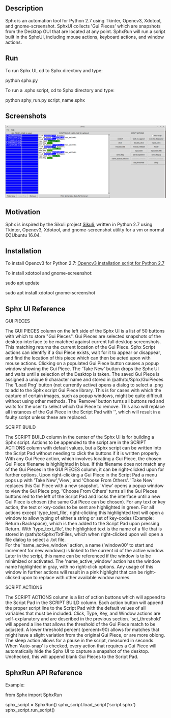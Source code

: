 ## Description

Sphx is an automation tool for Python 2.7 using Tkinter, Opencv3, Xdotool, and gnome-screenshot.
SphxUI collects 'Gui Pieces' which are snapshots from the Desktop GUI that are located at any point.
SphxRun will run a script built in the SphxUI, including mouse actions, keyboard actions, and window actions.


## Run

To run Sphx UI, cd to Sphx directory and type:

python sphx.py

To run a .sphx script, cd to Sphx directory and type:

python sphy_run.py script_name.sphx


## Screenshots

![Sphx Script Example](/img/gmail_login.png?raw=true "Sphx")

## Motivation

Sphx is inspired by the Sikuli project [Sikuli](http://sikulix.com), written in Python 2.7 using Tkinter, Opencv3, Xdotool, and gnome-screenshot utility for a vm or normal (X)Ubuntu 16.04.

## Installation

To install Opencv3 for Python 2.7:
[Opencv3 installation script for Python 2.7](https://gist.github.com/sbrugman/f9d897f28e674f7a89bbf131e26b98b0)

To install xdotool and gnome-screenshot:

sudo apt update

sudo apt install xdotool gnome-screenshot

## Sphx UI Reference

GUI PIECES

The GUI PIECES column on the left side of the Sphx UI is a list of 50 buttons with which to store "Gui Pieces". Gui Pieces are selected snapshots of the desktop interface to be matched against current full desktop screenshots.
This matching returns the current location of the Gui Piece. Sphx Script actions can identify if a Gui Piece exists, wait for it to appear or disappear, and find the location of this piece which can then be acted upon with mouse actions.
Clicking on a populated Gui Piece button causes a popup window showing the Gui Piece.
The 'Take New' button drops the Sphx UI and waits until a selection of the Desktop is taken. The saved Gui Piece is assigned a unique 9 character name and stored in /path/to/Sphx/GuiPieces
The 'Load Png' button (not currently active) opens a dialog to select a .png to add to the Sphx script Gui Piece library. This is for cases with which the capture of certain images, such as popup windows, might be quite difficult without using other methods.
The 'Remove' button turns all buttons red and waits for the user to select which Gui Piece to remove. This also will replace all instances of the Gui Piece in the Script Pad with '<right-click>', which will result in a faulty script unless these are replaced.

SCRIPT BUILD

The SCRIPT BUILD column in the center of the Sphx UI is for building a Sphx script. Actions to be appended to the script are in the SCRIPT ACTIONS column with default values, but a Sphx script can be written into the Script Pad without needing to click the buttons if it is written properly.
With any Gui Piece action, which involves locating a Gui Piece, the chosen Gui Piece filename is highlighted in blue. If this filename does not match any of the Gui Pieces in the GUI PIECES column, it can be right-clicked upon for further options.
Upon right-clicking a Gui Piece in the Script Pad a menu pops up with 'Take New','View', and 'Choose From Others'. 'Take New' replaces this Gui Piece with a new snapshot. 'View' opens a popup window to view the Gui Piece png. 'Choose From Others' turns all the Gui Pieces buttons red to the left of the Script Pad and locks the interface until a new Gui Piece is chosen (the same Gui Piece can be chosen).
For any text or key action, the text or key-codes to be sent are highlighted in green. For all actions except 'type_text_file', right-clicking this highlighted text will open a window to allow typing of either a string or set of key-codes (Example:  Return+Backspace), which is then added to the Script Pad upon pressing Return. With 'type_text_file', the highlighted text is the name of a file that is stored in /path/to/Sphx/TxtFiles, which when right-clicked upon will open a file dialog to select a .txt file.   
For the 'name_active_window' action, a name ('window00' to start and increment for new windows) is linked to the current id of the active window. Later in the script, this name can be referenced if the window is to be minimized or activated. The 'name_active_window' action has the window name highlighted in gray, with no right-click options. Any usage of this window in further actions will result in a pink highlight that can be right-clicked upon to replace with other available window names.

SCRIPT ACTIONS

The SCRIPT ACTIONS column is a list of action buttons which will append to the Script Pad in the SCRIPT BUILD column. Each action button will append the proper script line to the Script Pad with the default values of all variables that must be included. Click, Type, Key, and Window actions are self-explanatory and are described in the previous section. 'set_threshold' will append a line that allows the threshold of the Gui Piece match to be adjusted. A lower threshold percent (percent<90) allows for matches that might have a slight variation from the original Gui Piece, or are more oblong. The sleep action allows for a pause in the script, measured in seconds.
When 'Auto-snap' is checked, every action that requires a Gui Piece will automatically hide the Sphx UI to capture a snapshot of the desktop. Unchecked, this will append blank Gui Pieces to the Script Pad.
 

## SphxRun API Reference

Example:

from Sphx import SphxRun

sphx_script = SphxRun()
sphx_script.load_script('script.sphx')
sphx_script.run_script()



